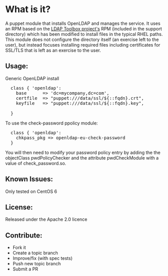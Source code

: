What is it?
===========

A puppet module that installs OpenLDAP and manages the service.  It uses an RPM
based on the [LDAP Toolbox project's](http://www.ltb-project.org) RPM (included in the support directory) which
has been modified to install files in the typical RHEL paths.  This module
does not configure the directory itself (an exercise left to the user), but
instead focuses installing required files including certificates for SSL/TLS
that is left as an exercise to the user.


Usage:
------

Generic OpenLDAP install
<pre>
  class { 'openldap':
    base      => 'dc=mycompany,dc=com',
    certfile  => "puppet:///data/ssl/${::fqdn}.crt",
    keyfile   => "puppet:///data/ssl/${::fqdn}.key",

  }
</pre>

To use the check-password ppolicy module:
<pre>
  class { 'openldap':
    chkpass_pkg => openldap-eu-check-password
  }
</pre>
You will then need to modify your password policy entry by adding the
the objectClass pwdPolicyChecker and the attribute pwdCheckModule with a value
of check_password.so.


Known Issues:
-------------
Only tested on CentOS 6


License:
--------

Released under the Apache 2.0 licence


Contribute:
-----------
* Fork it
* Create a topic branch
* Improve/fix (with spec tests)
* Push new topic branch
* Submit a PR
